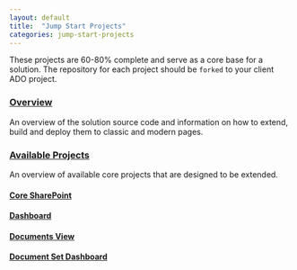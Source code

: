 ```yaml
---
layout: default
title:  "Jump Start Projects"
categories: jump-start-projects
---
```

These projects are 60-80% complete and serve as a core base for a solution. The repository for each project should be `forked` to your client ADO project.

### [Overview](/jump-start-projects/overview)

An overview of the solution source code and information on how to extend, build and deploy them to classic and modern pages.

### [Available Projects](/jump-start-projects/available-projects)

An overview of available core projects that are designed to be extended.

#### [Core SharePoint](/jump-start-projects/available-projects/core-sp)
#### [Dashboard](/jump-start-projects/available-projects/dashboard)
#### [Documents View](https://dattabase.com/examples/#documents-view-webpart)
#### [Document Set Dashboard](/jump-start-projects/available-projects/docset-dashboard)

